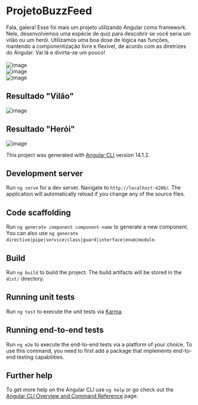 # ProjetoBuzzFeed
Fala, galera!
Esse foi mais um projeto utilizando Angular como framework. Nele, desenvolvemos uma espécie de quiz para descobrir se você seria um vilão ou um herói. Utilizamos uma boa dose de lógica nas funções, mantendo a componentização livre e flexível, de acordo com as diretrizes do Angular. Vai lá e divirta-se um pouco!
<br><br>
![image](https://github.com/MatheusNascimento99/projeto-BuzzFeed/assets/139829100/13971a6b-b2ab-4127-806e-51a0ae66484a)
<br>
![image](https://github.com/MatheusNascimento99/projeto-BuzzFeed/assets/139829100/ca8b71d6-574a-4a09-9ef3-3f141b6ba974)
<br>
![image](https://github.com/MatheusNascimento99/projeto-BuzzFeed/assets/139829100/7063b303-0a3a-4e5a-adba-7cbfa2f4074b)
<br>
## Resultado "Vilão"
![image](https://github.com/MatheusNascimento99/projeto-BuzzFeed/assets/139829100/818d0d4a-cbf7-4f0d-ac07-bee1df86e13a)
<br>
## Resultado "Herói"
![image](https://github.com/MatheusNascimento99/projeto-BuzzFeed/assets/139829100/b7ec715c-66af-4aee-9bf9-0324e9a96424)










This project was generated with [Angular CLI](https://github.com/angular/angular-cli) version 14.1.2.

## Development server

Run `ng serve` for a dev server. Navigate to `http://localhost:4200/`. The application will automatically reload if you change any of the source files.

## Code scaffolding

Run `ng generate component component-name` to generate a new component. You can also use `ng generate directive|pipe|service|class|guard|interface|enum|module`.

## Build

Run `ng build` to build the project. The build artifacts will be stored in the `dist/` directory.

## Running unit tests

Run `ng test` to execute the unit tests via [Karma](https://karma-runner.github.io).

## Running end-to-end tests

Run `ng e2e` to execute the end-to-end tests via a platform of your choice. To use this command, you need to first add a package that implements end-to-end testing capabilities.

## Further help

To get more help on the Angular CLI use `ng help` or go check out the [Angular CLI Overview and Command Reference](https://angular.io/cli) page.
